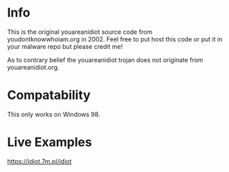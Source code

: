 # Info
This is the original youareanidiot source code from youdontknowwhoiam.org in 2002.
Feel free to put host this code or put it in your malware repo but please credit me!

As to contrary belief the youareanidiot trojan does not originate from youareanidiot.org.

# Compatability

This only works on Windows 98.

# Live Examples
https://idiot.7m.pl/idiot

